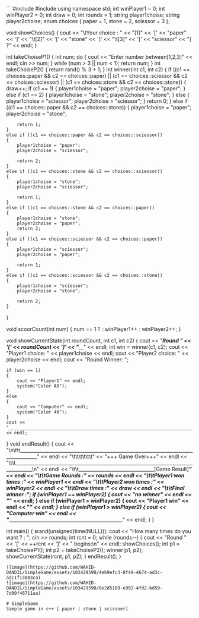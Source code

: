 ``
`#include <iostream>
#include <string>
using namespace std;
int winPlayer1 = 0;
int winPlayer2 = 0;
int draw = 0;
int rounds = 1;
string player1choise;
string player2choise;
enum choices {
	paper = 1,
	stone = 2,
	sciessor = 3
};

void showChoices() {
	cout << "\tYour choice : " << "[1]" << '[' << "paper" << ']' << "\t[2]" << '[' << "stone" << ']' << "\t[3]" << '[' << "sciessor" << "] ?" << endl;
}

int takeChoiseP1()
{
	int num;
	do
	{
		cout << "Enter number between[1,2,3]" << endl;
		cin >> num;
	} while (num > 3 || num < 1);
	return num;
}
int takeChoiseP2()
{
	return rand() % 3 + 1;
}
int winner(int c1, int c2)
{
	if ((c1 == choices::paper && c2 == choices::paper) || (c1 == choices::sciessor && c2 == choices::sciessor) || (c1 == choices::stone && c2 == choices::stone))
	{
		draw++;
		if (c1 == 1)
		{
			player1choise = "paper";
			player2choise = "paper";
		}
		else if (c1 == 2)
		{
			player1choise = "stone";
			player2choise = "stone";
		}
		else
		{
			player1choise = "sciessor";
			player2choise = "sciessor";
		}
		return 0;
	}
	else if ((c1 == choices::paper && c2 == choices::stone))
	{
		player1choise = "paper";
		player2choise = "stone";

		return 1;
	}
	else if ((c1 == choices::paper && c2 == choices::sciessor))
	{
		player1choise = "paper";
		player2choise = "sciessor";

		return 2;
	}
	else if ((c1 == choices::stone && c2 == choices::sciessor))
	{
		player1choise = "stone";
		player2choise = "sciessor";

		return 1;
	}
	else if ((c1 == choices::stone && c2 == choices::paper))
	{
		player1choise = "stone";
		player2choise = "paper";
		return 2;
	}
	else if ((c1 == choices::sciessor && c2 == choices::paper))
	{
		player1choise = "sciessor";
		player2choise = "paper";

		return 1;
	}
	else if ((c1 == choices::sciessor && c2 == choices::stone))
	{
		player1choise = "sciessor";
		player2choise = "stone";

		return 2;
	}
}

void scoorCount(int num)
{
	num == 1 ? ::winPlayer1++ : winPlayer2++;
}

void showCurrentState(int roundCount, int c1, int c2)
{
	cout << "_____________________Round " << '[' << roundCount << ']' << "_______________________" << endl;
	int win = winner(c1, c2);
	cout << "Player1 choice: " << player1choise << endl;
	cout << "Player2 choice: " << player2choise << endl;
	cout << "Round Winner: ";

	if (win == 1)
	{
		cout << "Player1" << endl;
		system("Color A0");
	}
	else
	{
		cout << "Computer" << endl;
		system("Color 40");
	}
	cout << "_______________________________________________________________________________" << endl;
}
void endResult()
{
	cout << "\n\t\t______________________________________________________________________________________" << endl
		<< "\t\t\t\t\t\t" << "+++ Game Over+++" << endl
		<< "\t\t______________________________________________________________________________________\n" << endl
		<< "\t\t________________________________[Game Result]_________________________________________" << endl
		<< "\t\tGame Rounds        :" << rounds << endl
		<< "\t\tPlayer1 won times  :" << winPlayer1 << endl
		<< "\t\tPlayer2 won times  :" << winPlayer2 << endl
		<< "\t\tDraw times         :" << draw << endl
		<< "\t\tFinal winner       :";
	if (winPlayer1 == winPlayer2)
	{
		cout << "no winner" << endl
			<< "_________________________________________________________________________________________" << endl;
	}
	else if (winPlayer1 > winPlayer2)
	{
		cout << "Player1 win" << endl
			<< "_________________________________________________________________________________________" << endl;
	}
	else if (winPlayer1 > winPlayer2)
	{
		cout << "Computer win" << endl
			<< "_________________________________________________________________________________________" << endl;
	}
}

int main()
{
	srand(unsigned(time(NULL)));
	cout << "How many times do you want ? : ";
	cin >> rounds;
	int rcnt = 0;
	while (rounds--)
	{
		cout << "Round " << '[' << ++rcnt << ']' << " begins:\n" << endl;
		showChoices();
		int p1 = takeChoiseP1();
		int p2 = takeChoiseP2();
		winner(p1, p2);
		showCurrentState(rcnt, p1, p2);
	}
	endResult();
}
```
![image](https://github.com/WAHID-QANDIL/SimpleGame/assets/103429590/4eb9efc3-8f49-4674-ad3c-adc1f13083ca)
![image](https://github.com/WAHID-QANDIL/SimpleGame/assets/103429590/0e2d5189-e992-4fd2-bd59-7d00f46711aa)

# SimpleGame
Simple game in c++ [ paper | stone | scissoer]
